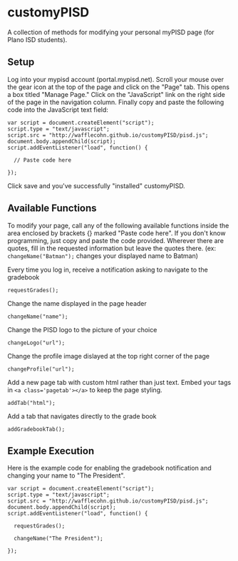 # customyPISD
A collection of methods for modifying your personal myPISD page (for Plano ISD students).

## Setup
Log into your mypisd account (portal.mypisd.net). Scroll your mouse over the gear icon at the top of the page and click on the "Page" tab. This opens a box titled "Manage Page." Click on the "JavaScript" link on the right side of the page in the navigation column. Finally copy and paste the following code into the JavaScript text field:
```
var script = document.createElement("script");
script.type = "text/javascript";
script.src = "http://wafflecohn.github.io/customyPISD/pisd.js";
document.body.appendChild(script);
script.addEventListener("load", function() {

  // Paste code here

});
```
Click save and you've successfully "installed" customyPISD.

## Available Functions
To modify your page, call any of the following available functions inside the area enclosed by brackets {} marked "Paste code here". If you don't know programming, just copy and paste the code provided. Wherever there are quotes, fill in the requested information but leave the quotes there. (ex: ```changeName("Batman");``` changes your displayed name to Batman)

Every time you log in, receive a notification asking to navigate to the gradebook
```
requestGrades();
```

Change the name displayed in the page header
```
changeName("name");
```

Change the PISD logo to the picture of your choice
```
changeLogo("url");
```

Change the profile image dislayed at the top right corner of the page
```
changeProfile("url");
```

Add a new page tab with custom html rather than just text. Embed your tags in ```<a class='pagetab'></a>``` to keep the page styling.
```
addTab("html");
```

Add a tab that navigates directly to the grade book
```
addGradebookTab();
```

## Example Execution
Here is the example code for enabling the gradebook notification and changing your name to "The President".
```
var script = document.createElement("script");
script.type = "text/javascript";
script.src = "http://wafflecohn.github.io/customyPISD/pisd.js";
document.body.appendChild(script);
script.addEventListener("load", function() {

  requestGrades();
  
  changeName("The President");

});
